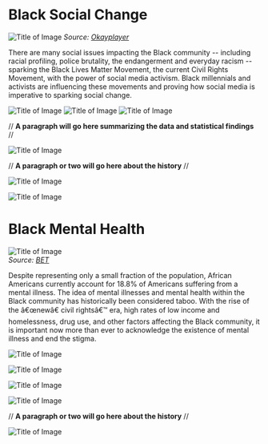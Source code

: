 <h1>Black Social Change  </h1>

<p><img src="http://www.okayplayer.com/wp-content/uploads/2014/01/black-twitter-2-wide.jpg" alt="Title of Image" />
<em>Source: <a href="http://www.okayplayer.com/news/pew-poll-study-black-twitter-african-american-social-media.html">Okayplayer</a></em></p>

<p>There are many social issues impacting the Black community -- including racial profiling, police brutality, the endangerment and everyday racism -- sparking the Black Lives Matter Movement, the current Civil Rights Movement, with the power of social media activism. Black millennials and activists are influencing these movements and proving how social media is imperative to sparking social change.</p>

<p><img src="http://placehold.it/750x100/808080/ffffff&amp;text=Statistical+Data" alt="Title of Image" />
<img src="http://www.pewinternet.org/files/2014/01/twitter-use.jpg" alt="Title of Image" /> <img src="http://static1.squarespace.com/static/53812953e4b02ca8a934eebf/t/54282929e4b0e2d40ddc38ff/1411918122340/?format=750w" alt="Title of Image" /></p>

<p>// <strong>A paragraph will go here summarizing the data and statistical findings</strong> //</p>

<p><img src="http://placehold.it/750x100/808080/ffffff&amp;text=History" alt="Title of Image" /></p>

<p>// <strong>A paragraph or two will go here about the history</strong> //</p>

<p><img src="http://placehold.it/750x100/808080/ffffff&amp;text=Resources" alt="Title of Image" /></p>

<p><img src="http://placehold.it/750x100/ffffff/ffffff&amp;text=Resources" alt="Title of Image" /></p>

<h1>Black Mental Health</h1>

<p><img src="http://www.bet.com/news/health/2013/08/21/commentary-why-we-need-to-talk-about-black-men-s-mental-health/_jcr_content/featuredMedia/newsitemimage.newsimage.dimg/071212-health-depression-sadness-illness-stress-mental.jpg" alt="Title of Image" /> <br/>
<em>Source: <a href="http://www.bet.com/news/health/2013/08/21/commentary-why-we-need-to-talk-about-black-men-s-mental-health.html">BET</a></em></p>

<p>Despite representing only a small fraction of the population, African Americans currently account for 18.8% of Americans suffering from a mental illness. The idea of mental illnesses and mental health within the Black community has historically been considered taboo. With the rise of the â€œnewâ€ civil rightsâ€™ era, high rates of low income and homelessness, drug use, and other factors affecting the Black community, it is important now more than ever to acknowledge the existence of mental illness and end the stigma.</p>

<p><img src="http://placehold.it/750x100/808080/ffffff&amp;text=Statistical+Data" alt="Title of Image" /></p>

<p><img src="http://placehold.it/750x100/000000/ffffff&amp;text=Chart+Showing+Illness+Perception+Attitudes+Coping" alt="Title of Image" /></p>

<p><img src="http://placehold.it/750x100/000000/ffffff&amp;text=Chart+Showing+Black+Depression+Rates" alt="Title of Image" /></p>

<p><img src="http://placehold.it/750x100/808080/ffffff&amp;text=History" alt="Title of Image" /></p>

<p>// <strong>A paragraph or two will go here about the history</strong> //</p>

<p><img src="http://placehold.it/750x100/808080/ffffff&amp;text=Resources" alt="Title of Image" /></p>